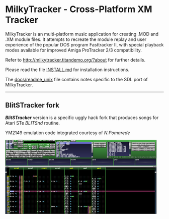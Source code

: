 MilkyTracker - Cross-Platform XM Tracker
========================================

MilkyTracker is an multi-platform music application for creating .MOD
and .XM module files. It attempts to recreate the module replay and
user experience of the popular DOS program Fasttracker II, with
special playback modes available for improved Amiga ProTracker 2/3
compatibility.

Refer to http://milkytracker.titandemo.org/?about for further details.

Please read the file [INSTALL.md][] for installation instructions.

The [docs/readme_unix][] file contains notes specific to the SDL port
of MilkyTracker.

[INSTALL.md]:INSTALL.md
[docs/readme_unix]:docs/readme_unix

--------------------------
## BlitSTracker fork

***BlitSTracker*** version is a specific uggly hack fork that produces songs for Atari STe *BLITSnd* routine.

YM2149 emulation code integrated courtesy of *N.Pomarede*

![](Screen.png)

